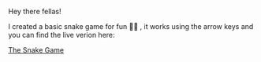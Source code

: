 Hey there fellas! 

I created a basic snake game for fun :snake::snake: , it works using the arrow keys and you can find the live verion here:


[The Snake Game](https://0takugod.github.io/Snake-Game/)
